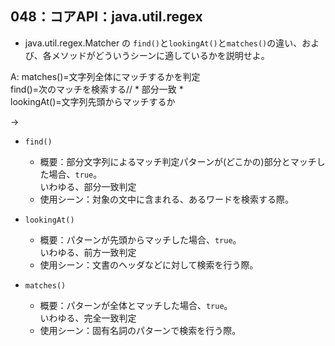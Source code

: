 ## 048：コアAPI：java.util.regex
* java.util.regex.Matcher の `find()`と`lookingAt()`と`matches()`の違い、および、各メソッドがどういうシーンに適しているかを説明せよ。

A:
matches()=文字列全体にマッチするかを判定  
find()=次のマッチを検索する// * 部分一致 *  
lookingAt()=文字列先頭からマッチするか  


→  
* `find()`
	* 概要：部分文字列によるマッチ判定パターンが(どこかの)部分とマッチした場合、`true`。  
      いわゆる、部分一致判定
	* 使用シーン：対象の文中に含まれる、あるワードを検索する際。

* `lookingAt()`
	* 概要：パターンが先頭からマッチした場合、`true`。  
      いわゆる、前方一致判定
	* 使用シーン：文書のヘッダなどに対して検索を行う際。

* `matches()`
	* 概要：パターンが全体とマッチした場合、`true`。  
      いわゆる、完全一致判定
	* 使用シーン：固有名詞のパターンで検索を行う際。
